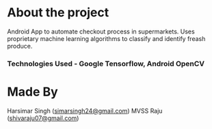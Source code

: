 # About the project
Android App to automate checkout process in supermarkets.
Uses proprietary machine learning algorithms to classify and identify freash produce.
### Technologies Used - Google Tensorflow, Android OpenCV
# Made By
Harsimar Singh (simarsingh24@gmail.com)
MVSS Raju (shivaraju07@gmail.com)
